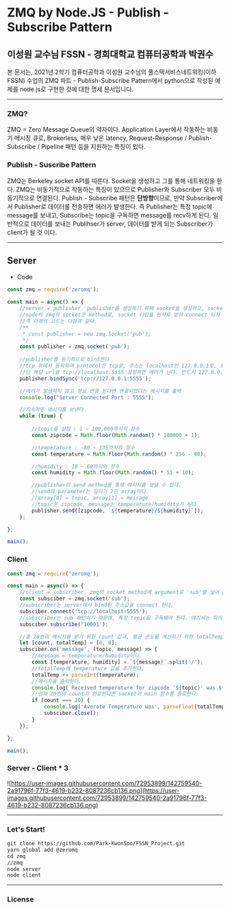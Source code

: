 # ZMQ by Node.JS - Publish - Subscribe Pattern

## 이성원 교수님 FSSN - 경희대학교 컴퓨터공학과 박권수

본 문서는, 2021년 2학기 컴퓨터공학과 이성원 교수님의 풀스택서비스네트워킹(이하 FSSN) 수업의 ZMQ 파트 - Publish-Subscribe Pattern에서 python으로 작성된 예제를 node.js로 구현한 것에 대한 명세 문서입니다.

---

### ZMQ?

ZMQ =  Zero Message Queue의 약자이다. Application Layer에서 작동하는 비동기 메시징 큐로, Brokerless, 매우 낮은 latency, Request-Response / Publish-Subscribe / Pipeline 패턴 등을 지원하는 특징이 있다.

### Publish - Suscribe Pattern

ZMQ는 Berkeley socket API를 따른다. Socket을 생성하고 그를 통해 네트워킹을 한다. ZMQ는 비동기적으로 작동하는 특징이 있으므로 Publisher와 Subscriber 모두 비동기적으로 연결된다. Publish - Subscribe 패턴은 **단방향**이므로, 만약 Subscriber에서 Publisher로 데이터롤 전송하면 에러가 발생한다. 즉 Publisher는 특정 topic에 message를 보내고, Subscribe는 topic을 구독하면 message를 recv하게 된다. 일반적으로 데이터를 보내는 Publihser가 server, 데이터를 받게 되는 Subscriber가 client가 될 것 이다.

---

## Server

- Code

```jsx
const zmq = require('zeromq');

const main = async() => {
    //server = publisher. publisher를 생성하기 위해 socket을 생성하고, socket 타입은 'pub'로 설정한다.
    //node의 zmq의 socket은 method로, socket 타입을 인자로 받아 connect 되지 않은 새로운 socket을 생성하여 반환한다.
    //즉 아래의 코드는 다음과 같다.
    /**
     * const publisher = new zmq.Socket('pub');
     */
    const publisher = zmq.socket('pub');
    
    //publisher를 동기적으로 bind한다.
    //tcp 위에서 동작하며 protocol은 tcp로, 주소는 localhost인 127.0.0.1로, 포트는 5555로 설정한다.
    //단 해당 url을 tcp://localhost:5555 설정하면 에러가 난다. 반드시 127.0.0.1로 설정해야한다.
    publisher.bindSync('tcp://127.0.0.1:5555');

    //에러가 발생하지 않고 정상 연결 된다면 연결되었다는 메시지를 출력
    console.log("Server Connected Port : 5555");

    //지속적인 메시지를 보낸다
    while (true) {
        
        //topic을 설정 : 1 ~ 100,000까지의 정수
        const zipcode = Math.floor(Math.random() * 100000 + 1);

        //temperature : -80 ~ 135까지의 정수
        const temperature = Math.floor(Math.random() * 256 - 80);

        //humidity : 10 ~ 60까지의 정수
        const humidity = Math.floor(Math.random() * 51 + 10);

        //publisher의 send method를 통해 메시지를 보낼 수 있다.
        //send의 parameter는 길이가 2인 array이다.
        //array[0] = topic, array[1] = message
        //topic은 zipcode, message는 temperature/humidity가 된다
        publisher.send([zipcode, `${temperature}/${humidity}`]);
    };

};

main();
```

### Client

```jsx
const zmq = require('zeromq');

const main = async() => {
    //client = subscriber, zmq의 socket method에 argument로 'sub'를 넣어 pub - sub 패턴의 subscriber를 생성
    const subsciber = zmq.socket('sub');
    //subscriber는 server에서 bind된 주소값을 connect 한다.
    subsciber.connect('tcp://localhost:5555');
    //subscriber는 sub 패턴이기 때문에, 특정 topic을 구독해야 한다. 여기서는 파이썬 예제처럼 10001이라는 토픽을 구독한다.
    subsciber.subscribe('10001');

    //총 20번의 메시지를 받기 위한 count 값과, 평균 온도를 계산하기 위한 totalTemp값을 둔다.
    let [count, totalTemp] = [0, 0];
    subsciber.on('message', (topic, message) => {
        //message = temperature/humidity이다.
        const [temperature, humidity] = `${message}`.split('/');
        //totalTemp에 temperature 값을 추가한다.
        totalTemp += parseInt(temperature);
        //메시지를 출력한다.
        console.log(`Received temperature for zipcode '${topic}' was ${temperature}F`, ++count);
        //만약 20번의 count가 완료된다면 socket과 main 함수를 종료한다.
        if (count === 20) {
            console.log('Averate Temperature was', parseFloat(totalTemp / count), 'F');
            subsciber.close();
        }
    });

};

main();
```

### Server - Client * 3

![https://user-images.githubusercontent.com/72953899/142759540-2a91796f-77f3-4619-b232-8087236cb136.png](https://user-images.githubusercontent.com/72953899/142759540-2a91796f-77f3-4619-b232-8087236cb136.png)

---

### Let's Start!

```html
git clone https://github.com/Park-KwonSoo/FSSN_Project.git
yarn global add @zeromq
cd zmq
//zmq
node server
node client
```

---

### License